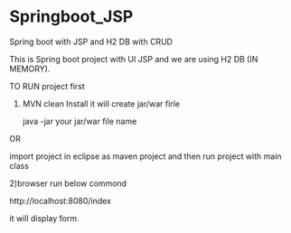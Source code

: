 # Springboot_JSP
Spring boot with JSP and H2 DB with CRUD 


This is Spring boot project with UI JSP and we are using H2 DB (IN MEMORY).

TO RUN project first 
1) MVN clean Install
   it will create jar/war firle

    java -jar your jar/war file name

OR

import project in eclipse as maven project and then run project with main class

2)browser run below commond

  http://localhost:8080/index

it will display form.
